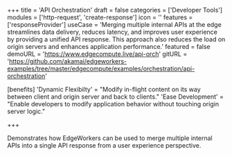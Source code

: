 +++
title = 'API Orchestration'
draft = false
categories = ['Developer Tools']
modules = ['http-request', 'create-response']
icon = ''
features = ['responseProvider']
useCase = 'Merging multiple internal APIs at the edge streamlines data delivery, reduces latency, and improves user experience by providing a unified API response. This approach also reduces the load on origin servers and enhances application performance.'
featured = false
demoURL = 'https://www.edgecompute.live/api-orch'
gitURL = 'https://github.com/akamai/edgeworkers-examples/tree/master/edgecompute/examples/orchestration/api-orchestration'

[benefits]
	'Dynamic Flexibilty' = "Modify in-flight content on its way between client and origin server and back to clients."
	'Ease Development' = "Enable developers to modify application behavior without touching origin server logic."

+++

Demonstrates how EdgeWorkers can be used to merge multiple internal APIs into a single API response from a user experience perspective.